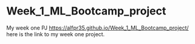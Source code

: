 # Week_1_ML_Bootcamp_project
My week one PJ
https://alfpr35.github.io/Week_1_ML_Bootcamp_project/ here is the link to my week one project.
